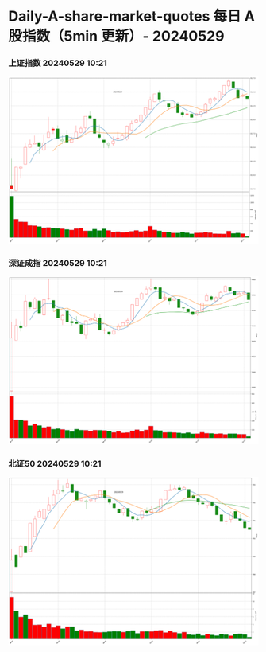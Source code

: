 
# Daily-A-share-market-quotes 每日 A 股指数（5min 更新）- 20240529

### 上证指数 20240529 10:21
![](./fig/2024/5/20240529-sh000001.png)

### 深证成指 20240529 10:21
![](./fig/2024/5/20240529-sz399001.png)

### 北证50 20240529 10:21
![](./fig/2024/5/20240529-bj899050.png)
